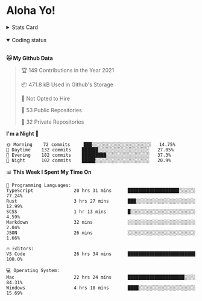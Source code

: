 # Aloha Yo!

<details>
<summary>Stats Card</summary>
 
[![Anurag's github stats](https://github-readme-stats.vercel.app/api?username=GarfieldZHU&show_icons=true&theme=tokyonight)](https://github.com/anuraghazra/github-readme-stats)
 
</details>

<br/>

<details open>

<summary>Coding status</summary>

<br/>

<!--START_SECTION:waka-->
**🐱 My Github Data** 

> 🏆 149 Contributions in the Year 2021
 > 
> 📦 471.8 kB Used in Github's Storage 
 > 
> 🚫 Not Opted to Hire
 > 
> 📜 53 Public Repositories 
 > 
> 🔑 32 Private Repositories  
 > 
**I'm a Night 🦉** 

```text
🌞 Morning    72 commits     ███░░░░░░░░░░░░░░░░░░░░░░   14.75% 
🌆 Daytime    132 commits    ██████░░░░░░░░░░░░░░░░░░░   27.05% 
🌃 Evening    182 commits    █████████░░░░░░░░░░░░░░░░   37.3% 
🌙 Night      102 commits    █████░░░░░░░░░░░░░░░░░░░░   20.9%

```


📊 **This Week I Spent My Time On** 

```text
💬 Programming Languages: 
TypeScript               20 hrs 31 mins      ███████████████████░░░░░░   77.24% 
Rust                     3 hrs 27 mins       ███░░░░░░░░░░░░░░░░░░░░░░   12.99% 
SCSS                     1 hr 13 mins        █░░░░░░░░░░░░░░░░░░░░░░░░   4.59% 
Markdown                 32 mins             ░░░░░░░░░░░░░░░░░░░░░░░░░   2.04% 
JSON                     26 mins             ░░░░░░░░░░░░░░░░░░░░░░░░░   1.66%

🔥 Editors: 
VS Code                  26 hrs 34 mins      █████████████████████████   100.0%

💻 Operating System: 
Mac                      22 hrs 24 mins      █████████████████████░░░░   84.31% 
Windows                  4 hrs 10 mins       ████░░░░░░░░░░░░░░░░░░░░░   15.69%

```


<!--END_SECTION:waka-->

</details>
